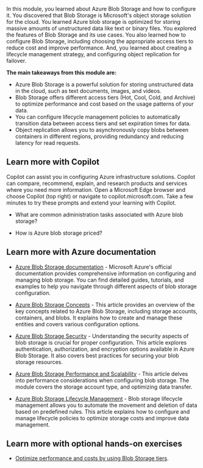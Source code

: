 In this module, you learned about Azure Blob Storage and how to configure it. You discovered that Blob Storage is Microsoft's object storage solution for the cloud. You learned Azure blob storage is optimized for storing massive amounts of unstructured data like text or binary files. You explored the features of Blob Storage and its use cases. You also learned how to configure Blob Storage, including choosing the appropriate access tiers to reduce cost and improve performance. And, you learned about creating a lifecycle management strategy, and configuring object replication for failover.

**The main takeaways from this module are:**
- Azure Blob Storage is a powerful solution for storing unstructured data in the cloud, such as text documents, images, and videos.
- Blob Storage offers different access tiers (Hot, Cool, Cold, and Archive) to optimize performance and cost based on the usage patterns of your data.
- You can configure lifecycle management policies to automatically transition data between access tiers and set expiration times for data.
- Object replication allows you to asynchronously copy blobs between containers in different regions, providing redundancy and reducing latency for read requests.

## Learn more with Copilot

Copilot can assist you in configuring Azure infrastructure solutions. Copilot can compare, recommend, explain, and research products and services where you need more information. Open a Microsoft Edge browser and choose Copilot (top right) or navigate to copilot.microsoft.com. Take a few minutes to try these prompts and extend your learning with Copilot.

- What are common administration tasks associated with Azure blob storage?

- How is Azure blob storage priced?

## Learn more with Azure documentation

- [Azure Blob Storage documentation](/azure/storage/blobs/) - Microsoft Azure's official documentation provides comprehensive information on configuring and managing blob storage. You can find detailed guides, tutorials, and examples to help you navigate through different aspects of blob storage configuration.  

- [Azure Blob Storage Concepts](/azure/storage/blobs/storage-blobs-introduction) - This article provides an overview of the key concepts related to Azure Blob Storage, including storage accounts, containers, and blobs. It explains how to create and manage these entities and covers various configuration options. 

- [Azure Blob Storage Security](/azure/storage/blobs/security-recommendations) - Understanding the security aspects of blob storage is crucial for proper configuration. This article explores authentication, authorization, and encryption options available in Azure Blob Storage. It also covers best practices for securing your blob storage resources. 

- [Azure Blob Storage Performance and Scalability](/azure/storage/blobs/scalability-targets) - This article delves into performance considerations when configuring blob storage. The module covers the storage account type, and optimizing data transfer.

- [Azure Blob Storage Lifecycle Management](/azure/storage/blobs/storage-lifecycle-management-concepts) - Blob storage lifecycle management allows you to automate the movement and deletion of data based on predefined rules. This article explains how to configure and manage lifecycle policies to optimize storage costs and improve data management. 

## Learn more with optional hands-on exercises

- [Optimize performance and costs by using Blob Storage tiers](/training/modules/optimize-archive-costs-blob-storage/).


